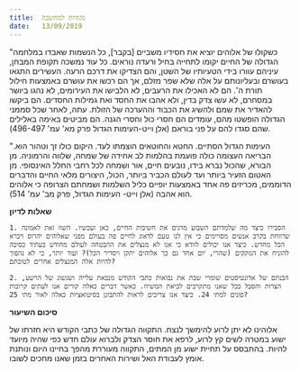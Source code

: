 ```yaml
---
title:  נקודות למחשבה
date:   13/09/2019
---
```


"כשקולו של אלוהים יוציא את חסידיו משביים [בקבר], כל הנשמות שאבדו במלחמה הגדולה של החיים יקומו לתחייה בחיל ורעדה נוראים. כל עוד נמשכה תקופת המבחן, עיניהם עוורו בידי הטעיותיו של השטן, והם הצדיקו את דרכם הרעה. העשירים התגאו בעושרם ובעליונותם על אלה שלא שפר מזלם, אך הם רכשו את עושרם באמצעות חילול תורת ה'. הם לא האכילו את הרעבים, לא הלבישו את העירומים, לא נהגו ביושר במסחרם, לא עשו צדק בדין, ולא אהבו את החסד ואת גמילות החסדים. הם ביקשו להאדיר את שמם ולהשיג את הכבוד וההערכה של הזולת. עתה, לאחר שכל סממני הגדולה הופשטו מהם, עומדים הם חסרי כול וחסרי הגנה. הם מביטים באימה באלילים שהם סגדו להם על פני בוראם (אלן וייט-העימות הגדול פרק מא' עמ' 496-497). 

"העימות הגדול הסתיים. החטא והחוטאים הוצמתו לעד. היקום כולו זך וטהור הוא. הבריאה העצומה כולה פועמת בהלמות לב אחידה של שמחה, שלווה והרמוניה. מן הבורא, שהכול נברא בידו, נובעים חיים, אור ושמחה לכל רחבי החלל האינסופי. מן האטום הזעיר ביותר ועד לעולם הכביר ביותר, הכול, היצורים מלאי החיים והדברים הדוממים, מכריזים פה אחד באמצעות יופיים כליל השלמות ושמחתם הצרופה כי אלוהים הוא אהבה (אלן וייט- העימות הגדול, פרק מב' עמ' 514). 

**שאלות לדיון**

`1. הסבירו כיצד מה שלמדתם השבוע מדגים את חשיבות החיים, כאן ועכשיו. השוו זאת לאמונה שרווחת בקרב אנשים מסויימים כי אין לנו טעם לדאוג לחיים פה בעולם מפני שאלוהים יהרוס ויברא הכל מחדש. כיצד אנו יכולים לוודא כי אנו לא מנצלים את ההבטחה לעולם מחודש בעתיד כסיבה להזניח את הנזקקים (שהרי, יום אחד גם כך אלוהים יתקן ויסדיר הכל)? ועוד יותר, כי לא נהפוך להיות אלה המנצלים אחרים לטובתם?`

`2. הבנתם של אדונטיסטים שומרי שבת את נבואות כתבי הקודש מנבאת עלייה ושגשוג של הרשע, הצרות והסבל ככל שאנו מתקרבים לביאת המשיח. כאשר דברים כאלה קורים אנו לעתים קרובות פונים למתי 24. כיצד אנו צריכים לראות להתבונן בסיטואציות כאלה לאור מתי 25?`

**סיכום השיעור**

אלוהינו לא יתן לרוע להימשך לנצח. התקווה הגדולה של כתבי הקודש היא חזרתו של ישוע במטרה לשים קץ לרוע, לרפא את חוסר הצדק ולברוא עולם חדש כפי שהיה מיועד להיות. בהתבסס על תחיית ישוע מן המתים, התקווה מעוררת מהפך בחיינו היום ונותנת אומץ לעבודת האל ושירות האחרים בזמן שאנו מחכים לשובו.